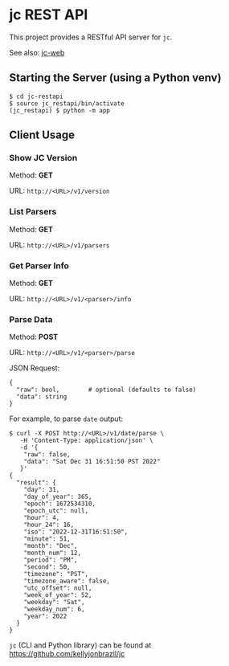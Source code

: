 # jc REST API

This project provides a RESTful API server for `jc`.

See also: [jc-web](https://github.com/kellyjonbrazil/jc-web)

## Starting the Server (using a Python venv)
```
$ cd jc-restapi
$ source jc_restapi/bin/activate
(jc_restapi) $ python -m app
```

## Client Usage

### Show JC Version
Method: **GET**

URL: `http://<URL>/v1/version`

### List Parsers
Method: **GET**

URL: `http://<URL>/v1/parsers`

### Get Parser Info
Method: **GET**

URL: `http://<URL>/v1/<parser>/info`

### Parse Data
Method: **POST**

URL: `http://<URL>/v1/<parser>/parse`

JSON Request:
```
{
  "raw": bool,        # optional (defaults to false)
  "data": string
}
```
For example, to parse `date` output:
```
$ curl -X POST http://<URL>/v1/date/parse \
   -H 'Content-Type: application/json' \
   -d '{
    "raw": false,
    "data": "Sat Dec 31 16:51:50 PST 2022"
   }'
{
  "result": {
    "day": 31,
    "day_of_year": 365,
    "epoch": 1672534310,
    "epoch_utc": null,
    "hour": 4,
    "hour_24": 16,
    "iso": "2022-12-31T16:51:50",
    "minute": 51,
    "month": "Dec",
    "month_num": 12,
    "period": "PM",
    "second": 50,
    "timezone": "PST",
    "timezone_aware": false,
    "utc_offset": null,
    "week_of_year": 52,
    "weekday": "Sat",
    "weekday_num": 6,
    "year": 2022
  }
}
```

`jc` (CLI and Python library) can be found at https://github.com/kellyjonbrazil/jc
